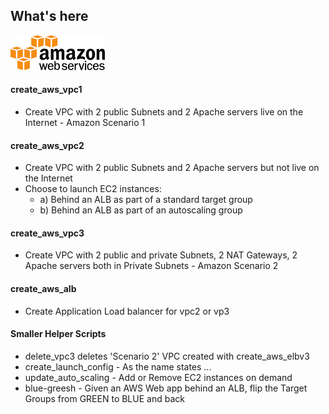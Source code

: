 ## What's here 
![AWS](aws.png)

#### create_aws_vpc1 
- Create VPC with 2 public Subnets and 2 Apache servers live on the Internet  - Amazon Scenario 1
#### create_aws_vpc2
- Create VPC with 2 public Subnets and 2 Apache servers but not live on the Internet 
- Choose to launch EC2 instances:
    - a) Behind an ALB as part of a standard target group 
    - b) Behind an ALB as part of an autoscaling group 
#### create_aws_vpc3 
- Create VPC with 2 public and private Subnets, 2 NAT Gateways, 2 Apache servers both in Private Subnets - Amazon Scenario 2
#### create_aws_alb
- Create Application Load balancer for vpc2 or vp3 
#### Smaller Helper Scripts
- delete_vpc3 deletes 'Scenario 2'  VPC created with create_aws_elbv3
- create_launch_config - As the name states ... 
- update_auto_scaling - Add or Remove EC2 instances on demand
- blue-greesh - Given an AWS Web app behind an ALB, flip the Target Groups from GREEN to BLUE and back

